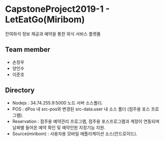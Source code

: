 # CapstoneProject2019-1 - LetEatGo(Miribom)
잔여좌석 정보 제공과 예약을 통한 외식 서비스 플랫폼

## Team member
* 손창우
* 양인수
* 이준호

## Directory
- Nodejs            :   34.74.255.9:5000 노드 서버 소스폴더.
- POS               :   dPos 내 src-pos와 변경된 src-data.user 내 소스 폴더 (점주용 포스 프로그램).
- Reservation       :   점주용 예약관리 프로그램, 점주용 포스프로그램과 계정이 연동되며 날짜별 들어온 예약 확인 및 예약인원 지정기능 지원.
- Source(miribom)   :   사용자용 모바일 애플리케이션 소스(안드로이드).